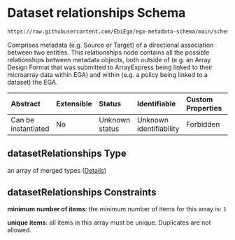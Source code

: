 # Dataset relationships Schema

```txt
https://raw.githubusercontent.com/EbiEga/ega-metadata-schema/main/schemas/EGA.dataset.json#/properties/datasetRelationships
```

Comprises metadata (e.g. Source or Target) of a directional association between two entities. This relationships node contains all the possible relationships between metadata objects, both outside of (e.g. an Array Design Format that was submitted to ArrayExpress being linked to their microarray data within EGA) and within (e.g. a policy being linked to a dataset) the EGA.

| Abstract            | Extensible | Status         | Identifiable            | Custom Properties | Additional Properties | Access Restrictions | Defined In                                                                     |
| :------------------ | :--------- | :------------- | :---------------------- | :---------------- | :-------------------- | :------------------ | :----------------------------------------------------------------------------- |
| Can be instantiated | No         | Unknown status | Unknown identifiability | Forbidden         | Forbidden             | none                | [EGA.dataset.json\*](../../../schemas/EGA.dataset.json "open original schema") |

## datasetRelationships Type

an array of merged types ([Details](ega-13-properties-dataset-relationships-items.md))

## datasetRelationships Constraints

**minimum number of items**: the minimum number of items for this array is: `1`

**unique items**: all items in this array must be unique. Duplicates are not allowed.
